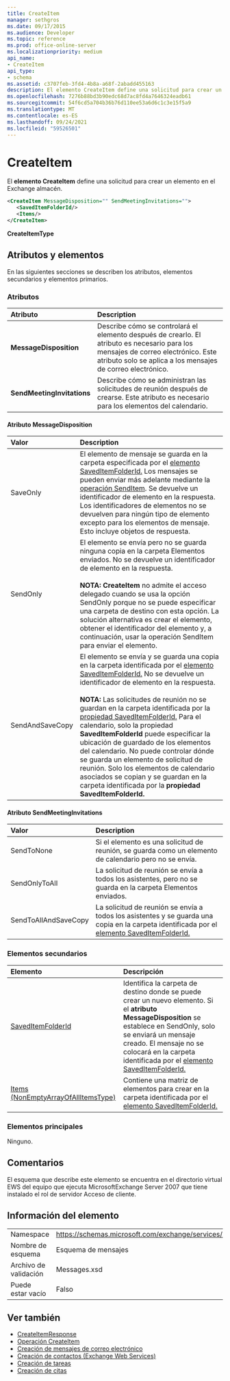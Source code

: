```yaml
---
title: CreateItem
manager: sethgros
ms.date: 09/17/2015
ms.audience: Developer
ms.topic: reference
ms.prod: office-online-server
ms.localizationpriority: medium
api_name:
- CreateItem
api_type:
- schema
ms.assetid: c3707feb-3fd4-4b8a-a68f-2abadd455163
description: El elemento CreateItem define una solicitud para crear un elemento en el Exchange almacén.
ms.openlocfilehash: 7276b88bd3b90edc68d7ac8fd4a7646324eadb61
ms.sourcegitcommit: 54f6cd5a704b36b76d110ee53a6d6c1c3e15f5a9
ms.translationtype: MT
ms.contentlocale: es-ES
ms.lasthandoff: 09/24/2021
ms.locfileid: "59526501"
---
```

# <a name="createitem"></a>CreateItem

El **elemento CreateItem** define una solicitud para crear un elemento en el Exchange almacén. 
  
```xml
<CreateItem MessageDisposition="" SendMeetingInvitations="">
   <SavedItemFolderId/>
   <Items/>
</CreateItem>
```

**CreateItemType**

## <a name="attributes-and-elements"></a>Atributos y elementos

En las siguientes secciones se describen los atributos, elementos secundarios y elementos primarios.
  
### <a name="attributes"></a>Atributos

|Atributo|Description|
|:-----|:-----|
|**MessageDisposition** <br/> |Describe cómo se controlará el elemento después de crearlo. El atributo es necesario para los mensajes de correo electrónico. Este atributo solo se aplica a los mensajes de correo electrónico.  <br/> |
|**SendMeetingInvitations** <br/> |Describe cómo se administran las solicitudes de reunión después de crearse. Este atributo es necesario para los elementos del calendario.  <br/> |
   
#### <a name="messagedisposition-attribute"></a>Atributo MessageDisposition

|Valor|Description|
|:-----|:-----|
|SaveOnly  <br/> |El elemento de mensaje se guarda en la carpeta especificada por el [elemento SavedItemFolderId.](saveditemfolderid.md) Los mensajes se pueden enviar más adelante mediante la [operación SendItem](senditem-operation.md). Se devuelve un identificador de elemento en la respuesta. Los identificadores de elementos no se devuelven para ningún tipo de elemento excepto para los elementos de mensaje. Esto incluye objetos de respuesta.  <br/> |
|SendOnly  <br/> |El elemento se envía pero no se guarda ninguna copia en la carpeta Elementos enviados. No se devuelve un identificador de elemento en la respuesta.<br/><br/>**NOTA:** **CreateItem** no admite el acceso delegado cuando se usa la opción SendOnly porque no se puede especificar una carpeta de destino con esta opción. La solución alternativa es crear el elemento, obtener el identificador del elemento y, a continuación, usar la operación SendItem para enviar el elemento.           |
|SendAndSaveCopy  <br/> |El elemento se envía y se guarda una copia en la carpeta identificada por el [elemento SavedItemFolderId.](saveditemfolderid.md) No se devuelve un identificador de elemento en la respuesta.<br/><br/>**NOTA:** Las solicitudes de reunión no se guardan en la carpeta identificada por la [propiedad SavedItemFolderId.](saveditemfolderid.md) Para el calendario, solo la propiedad **SavedItemFolderId** puede especificar la ubicación de guardado de los elementos del calendario. No puede controlar dónde se guarda un elemento de solicitud de reunión. Solo los elementos de calendario asociados se copian y se guardan en la carpeta identificada por la **propiedad SavedItemFolderId.**           |
   
#### <a name="sendmeetinginvitations-attribute"></a>Atributo SendMeetingInvitations

|Valor|Description|
|:-----|:-----|
|SendToNone  <br/> |Si el elemento es una solicitud de reunión, se guarda como un elemento de calendario pero no se envía.  <br/> |
|SendOnlyToAll  <br/> |La solicitud de reunión se envía a todos los asistentes, pero no se guarda en la carpeta Elementos enviados.  <br/> |
|SendToAllAndSaveCopy  <br/> |La solicitud de reunión se envía a todos los asistentes y se guarda una copia en la carpeta identificada por el [elemento SavedItemFolderId.](saveditemfolderid.md)  <br/> |
   
### <a name="child-elements"></a>Elementos secundarios

|Elemento|Descripción|
|:-----|:-----|
|[SavedItemFolderId](saveditemfolderid.md) <br/> |Identifica la carpeta de destino donde se puede crear un nuevo elemento. Si el **atributo MessageDisposition** se establece en SendOnly, solo se enviará un mensaje creado. El mensaje no se colocará en la carpeta identificada por el [elemento SavedItemFolderId.](saveditemfolderid.md)  <br/> |
|[Items (NonEmptyArrayOfAllItemsType)](items-nonemptyarrayofallitemstype.md) <br/> |Contiene una matriz de elementos para crear en la carpeta identificada por el [elemento SavedItemFolderId.](saveditemfolderid.md)  <br/> |
   
### <a name="parent-elements"></a>Elementos principales

Ninguno.
  
## <a name="remarks"></a>Comentarios

El esquema que describe este elemento se encuentra en el directorio virtual EWS del equipo que ejecuta MicrosoftExchange Server 2007 que tiene instalado el rol de servidor Acceso de cliente.
  
## <a name="element-information"></a>Información del elemento

|||
|:-----|:-----|
|Namespace  <br/> |https://schemas.microsoft.com/exchange/services/2006/messages  <br/> |
|Nombre de esquema  <br/> |Esquema de mensajes  <br/> |
|Archivo de validación  <br/> |Messages.xsd  <br/> |
|Puede estar vacío  <br/> |Falso  <br/> |
   
## <a name="see-also"></a>Ver también

- [CreateItemResponse](createitemresponse.md)  
- [Operación CreateItem](createitem-operation.md)
- [Creación de mensajes de correo electrónico](https://msdn.microsoft.com/library/05bfb83c-2866-427d-a9fe-14ba3cb02793%28Office.15%29.aspx) 
- [Creación de contactos (Exchange Web Services)](https://msdn.microsoft.com/library/4845917e-70d1-481c-bbd7-011ec6571789%28Office.15%29.aspx)  
- [Creación de tareas](https://msdn.microsoft.com/library/0ef97334-e8a0-4f67-a23a-dd9e2bbad49f%28Office.15%29.aspx) 
- [Creación de citas](https://msdn.microsoft.com/library/2385391e-c9e7-4d45-b803-c4ff94d5c94e%28Office.15%29.aspx)


